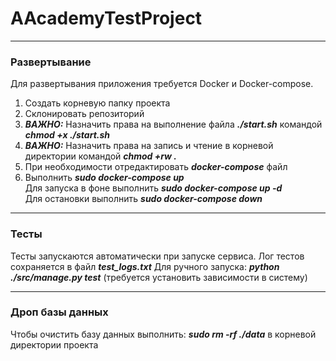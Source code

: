 # AAcademyTestProject
---
### Развертывание
Для развертывания приложения требуется Docker и Docker-compose.
1. Создать корневую папку проекта
2. Склонировать репозиторий
3. ***ВАЖНО:*** Назначить права на выполнение файла ***./start.sh*** командой ***chmod +x ./start.sh***
4. ***ВАЖНО:*** Назначить права на запись и чтение в корневой директории командой ***chmod +rw .***
5. При необходимости отредактировать ***docker-compose*** файл
6. Выполнить ***sudo docker-compose up*** <br/>
Для запуска в фоне выполнить ***sudo docker-compose up -d*** <br/>
Для остановки выполнить ***sudo docker-compose down***
---
### Тесты
Тесты запускаются автоматически при запуске сервиса. Лог тестов сохраняется в файл ***test_logs.txt***
Для ручного запуска: ***python ./src/manage.py test*** (требуется установить зависимости в систему)

---
### Дроп базы данных
Чтобы очистить базу данных выполнить: ***sudo rm -rf ./data*** в корневой директории проекта
